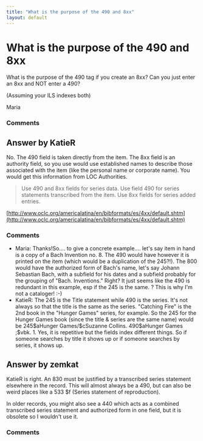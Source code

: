 ```yaml
---
title: "What is the purpose of the 490 and 8xx"
layout: default
---
```

What is the purpose of the 490 and 8xx
=====================
What is the purpose of the 490 tag if you create an 8xx? Can you just
enter an 8xx and NOT enter a 490?

(Assuming your ILS indexes both)

Maria

### Comments ###


Answer by KatieR
----------------
No. The 490 field is taken directly from the item. The 8xx field is an
authority field, so you use would use established names to describe
those associated with the item (like the personal name or corporate
name). You would get this information from LOC Authorities.

> Use 490 and 8xx fields for series data. Use field 490 for series
> statements transcribed from the item. Use 8xx fields for series added
> entries.

[http://www.oclc.org/americalatina/en/bibformats/es/4xx/default.shtm](http://www.oclc.org/americalatina/en/bibformats/es/4xx/default.shtm)

### Comments ###
* Maria: Thanks!So.... to give a concrete example.... let's say item in hand is a
copy of a Bach Invention no. 8. The 490 would have however it is printed
on the item (which would be a duplication of the 245?!). The 800 would
have the authorized form of Bach's name, let's say Johann Sebastian
Bach, with a subfield for his dates and a subfield probably for the
grouping of "Bach. Inventions." Right? It just seems like the 490 is
redundant in this example, esp if the 245 is the same. ? This is why I'm
not a cataloger! :-)
* KatieR: The 245 is the Title statement while 490 is the series. It's not always
so that the title is the same as the series. "Catching Fire" is the 2nd
book in the "Hunger Games" series, for example. So the 245 for the
Hunger Games book (since the title & series are the same name) would be
245\$aHunger Games/\$cSuzanne Collins. 490\$aHunger Games ;\$vbk. 1.
Yes, it is repetitive but the fields index different things. So if
someone searches by title it shows up or if someone searches by series,
it shows up.

Answer by zemkat
----------------
KatieR is right. An 830 must be justified by a transcribed series
statement elsewhere in the record. This will almost always be a 490, but
can also be weird places like a 533 \$f (Series statement of
reproduction).

In older records, you might also see a 440 which acts as a combined
transcribed series statement and authorized form in one field, but it is
obsolete so I wouldn't use it.

### Comments ###

